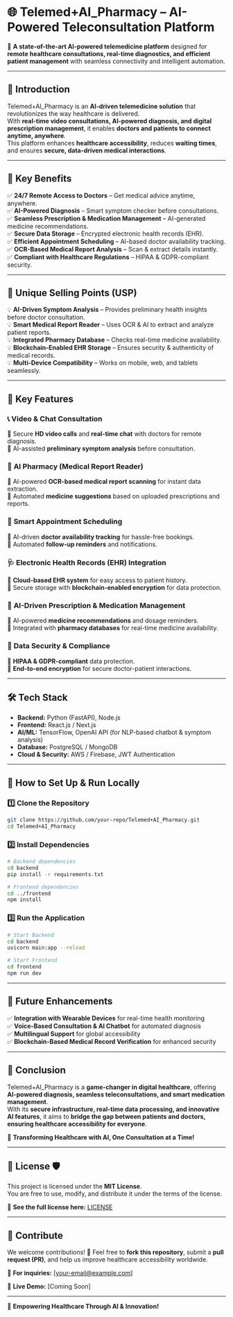# 🌐 **Telemed+AI_Pharmacy – AI-Powered Teleconsultation Platform**  

🚀 **A state-of-the-art AI-powered telemedicine platform** designed for **remote healthcare consultations, real-time diagnostics, and efficient patient management** with seamless connectivity and intelligent automation.

---

## 📌 **Introduction**  
Telemed+AI_Pharmacy is an **AI-driven telemedicine solution** that revolutionizes the way healthcare is delivered.  
With **real-time video consultations, AI-powered diagnosis, and digital prescription management**, it enables **doctors and patients to connect anytime, anywhere**.  
This platform enhances **healthcare accessibility**, reduces **waiting times**, and ensures **secure, data-driven medical interactions**.

---

## 🎯 **Key Benefits**  
✅ **24/7 Remote Access to Doctors** – Get medical advice anytime, anywhere.  
✅ **AI-Powered Diagnosis** – Smart symptom checker before consultations.  
✅ **Seamless Prescription & Medication Management** – AI-generated medicine recommendations.  
✅ **Secure Data Storage** – Encrypted electronic health records (EHR).  
✅ **Efficient Appointment Scheduling** – AI-based doctor availability tracking.  
✅ **OCR-Based Medical Report Analysis** – Scan & extract details instantly.  
✅ **Compliant with Healthcare Regulations** – HIPAA & GDPR-compliant security.  

---

## 🌟 **Unique Selling Points (USP)**  
💡 **AI-Driven Symptom Analysis** – Provides preliminary health insights before doctor consultation.  
💡 **Smart Medical Report Reader** – Uses OCR & AI to extract and analyze patient reports.  
💡 **Integrated Pharmacy Database** – Checks real-time medicine availability.  
💡 **Blockchain-Enabled EHR Storage** – Ensures security & authenticity of medical records.  
💡 **Multi-Device Compatibility** – Works on mobile, web, and tablets seamlessly.  

---

## 🔹 **Key Features**  

### 📞 **Video & Chat Consultation**  
🔹 Secure **HD video calls** and **real-time chat** with doctors for remote diagnosis.  
🔹 AI-assisted **preliminary symptom analysis** before consultation.  

### 🏥 **AI Pharmacy (Medical Report Reader)**  
🔹 AI-powered **OCR-based medical report scanning** for instant data extraction.  
🔹 Automated **medicine suggestions** based on uploaded prescriptions and reports.  

### 📅 **Smart Appointment Scheduling**  
🔹 AI-driven **doctor availability tracking** for hassle-free bookings.  
🔹 Automated **follow-up reminders** and notifications.  

### 🩺 **Electronic Health Records (EHR) Integration**  
🔹 **Cloud-based EHR system** for easy access to patient history.  
🔹 Secure storage with **blockchain-enabled encryption** for data protection.  

### 💊 **AI-Driven Prescription & Medication Management**  
🔹 AI-powered **medicine recommendations** and dosage reminders.  
🔹 Integrated with **pharmacy databases** for real-time medicine availability.  

### 🔐 **Data Security & Compliance**  
🔹 **HIPAA & GDPR-compliant** data protection.  
🔹 **End-to-end encryption** for secure doctor-patient interactions.  

---

## 🛠 **Tech Stack**  
- **Backend:** Python (FastAPI), Node.js  
- **Frontend:** React.js / Next.js  
- **AI/ML:** TensorFlow, OpenAI API (for NLP-based chatbot & symptom analysis)  
- **Database:** PostgreSQL / MongoDB  
- **Cloud & Security:** AWS / Firebase, JWT Authentication  

---

## 🚀 **How to Set Up & Run Locally**  

### 1️⃣ **Clone the Repository**  
```sh  
git clone https://github.com/your-repo/Telemed+AI_Pharmacy.git  
cd Telemed+AI_Pharmacy  
```

### 2️⃣ **Install Dependencies**  
```sh  
# Backend dependencies  
cd backend  
pip install -r requirements.txt  

# Frontend dependencies  
cd ../frontend  
npm install  
```

### 3️⃣ **Run the Application**  
```sh  
# Start Backend  
cd backend  
uvicorn main:app --reload  

# Start Frontend  
cd frontend  
npm run dev  
```

---

## 🎯 **Future Enhancements**  
✅ **Integration with Wearable Devices** for real-time health monitoring  
✅ **Voice-Based Consultation & AI Chatbot** for automated diagnosis  
✅ **Multilingual Support** for global accessibility  
✅ **Blockchain-Based Medical Record Verification** for enhanced security  

---

## 🎉 **Conclusion**  
Telemed+AI_Pharmacy is a **game-changer in digital healthcare**, offering **AI-powered diagnosis, seamless teleconsultations, and smart medication management**.  
With its **secure infrastructure, real-time data processing, and innovative AI features**, it aims to **bridge the gap between patients and doctors, ensuring healthcare accessibility for everyone**.  

💙 **Transforming Healthcare with AI, One Consultation at a Time!**  

---

## 📜 **License** 🛡️  
This project is licensed under the **MIT License**.  
You are free to use, modify, and distribute it under the terms of the license.  

📄 **See the full license here:** [LICENSE](LICENSE)  

---  

## 🤝 **Contribute**  
We welcome contributions! 🚀 Feel free to **fork this repository**, submit a **pull request (PR)**, and help us improve healthcare accessibility worldwide.  

📧 **For inquiries:** [your-email@example.com]  

🔗 **Live Demo:** [Coming Soon]  

---  
💙 **Empowering Healthcare Through AI & Innovation!**
